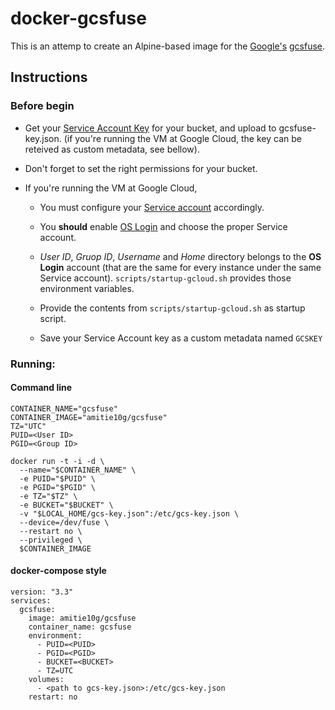 # docker-gcsfuse

This is an attemp to create an Alpine-based image for the [Google's](https://github.com/GoogleCloudPlatform) [gcsfuse](https://github.com/GoogleCloudPlatform/gcsfuse).

## Instructions

### Before begin

* Get your [Service Account Key](https://cloud.google.com/iam/docs/creating-managing-service-account-keys) for your bucket, and upload to gcsfuse-key.json. (if you're running the VM at Google Cloud, the key can be reteived as custom metadata, see bellow).

* Don't forget to set the right permissions for your bucket.

* If you're running the VM at Google Cloud,

  * You must configure your [Service account](https://cloud.google.com/compute/docs/access/service-accounts) accordingly.

  * You **should** enable [OS Login](https://cloud.google.com/compute/docs/instances/managing-instance-access#enable_oslogin) and choose the proper Service account.
 
  * *User ID*, *Gruop ID*, *Username* and *Home* directory belongs to the **OS Login** account (that are the same for every instance under the same Service account). `scripts/startup-gcloud.sh` provides those environment variables.
  
  * Provide the contents from ``scripts/startup-gcloud.sh`` as startup script.
  
  * Save your Service Account key as a custom metadata named `GCSKEY`
  
### Running:
  
#### Command line
```
CONTAINER_NAME="gcsfuse"
CONTAINER_IMAGE="amitie10g/gcsfuse"
TZ="UTC"
PUID=<User ID>
PGID=<Group ID>

docker run -t -i -d \
  --name="$CONTAINER_NAME" \
  -e PUID="$PUID" \
  -e PGID="$PGID" \
  -e TZ="$TZ" \
  -e BUCKET="$BUCKET" \
  -v "$LOCAL_HOME/gcs-key.json":/etc/gcs-key.json \
  --device=/dev/fuse \
  --restart no \
  --privileged \
  $CONTAINER_IMAGE
```

#### docker-compose style
```
version: "3.3"
services:
  gcsfuse:
    image: amitie10g/gcsfuse
    container_name: gcsfuse
    environment:
      - PUID=<PUID>
      - PGID=<PGID>
      - BUCKET=<BUCKET>
      - TZ=UTC
    volumes:
      - <path to gcs-key.json>:/etc/gcs-key.json
    restart: no
```
